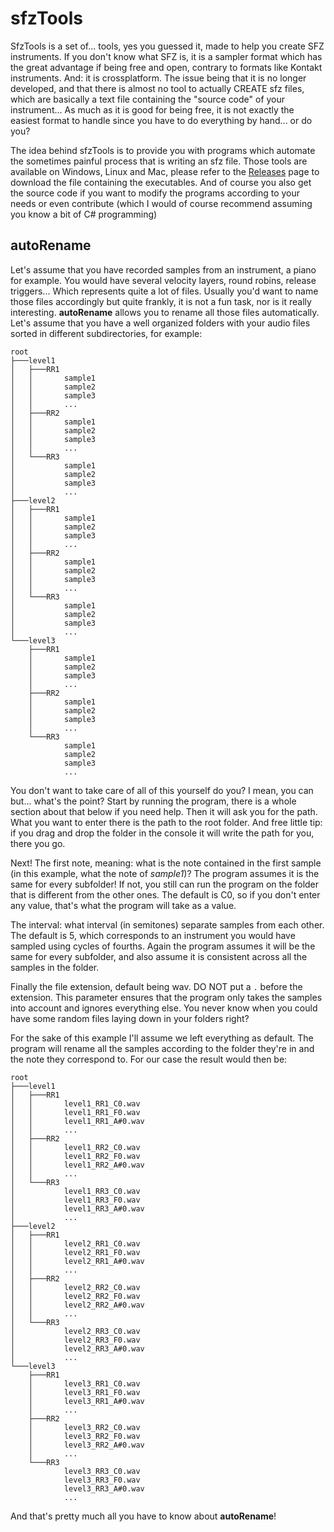 # sfzTools

SfzTools is a set of... tools, yes you guessed it, made to help you create SFZ instruments. If you don't know
what SFZ is, it is a sampler format which has the great advantage if being free and open, contrary to formats like
Kontakt instruments. And: it is crossplatform. The issue being that it is no longer developed, and that there is almost no tool to actually CREATE sfz files, which are basically a text file containing the "source code" of your instrument...
As much as it is good for being free, it is not exactly the easiest format to handle since you have to do everything by hand... or do you?

The idea behind sfzTools is to provide you with programs which automate the sometimes painful process that is
writing an sfz file. Those tools are available on Windows, Linux and Mac, please refer to the [Releases](https://github.com/EddieBreeg/sfzTools/releases) page to download the file containing the executables. And of course you also get the source code if you want to modify the programs according to your needs or even contribute (which I would of course recommend assuming you know a bit of C# programming)

## autoRename

Let's assume that you have recorded samples from an instrument, a piano for example. You would have several velocity layers, round robins, release triggers... Which represents quite a lot of files. Usually you'd want to name those files accordingly but quite frankly, it is not a fun task, nor is it really interesting. **autoRename** allows you to rename all those files automatically. Let's assume that you have a well organized folders with your audio files sorted in different subdirectories, for example:
```
root
├───level1
│   ├───RR1
│   │       sample1
│   │       sample2
│   │       sample3
│   │       ...
│   ├───RR2
│   │       sample1
│   │       sample2
│   │       sample3
│   │       ...         
│   └───RR3
│           sample1
│           sample2
│           sample3
│           ...
├───level2
│   ├───RR1
│   │       sample1
│   │       sample2
│   │       sample3
│   │       ...
│   ├───RR2
│   │       sample1
│   │       sample2
│   │       sample3
│   │       ...
│   └───RR3
│           sample1
│           sample2
│           sample3
│           ...
└───level3
    ├───RR1
    │       sample1
    │       sample2
    │       sample3
    │       ...
    ├───RR2
    │       sample1
    │       sample2
    │       sample3
    │       ...
    └───RR3
            sample1
            sample2
            sample3
            ...
```
You don't want to take care of all of this yourself do you? I mean, you can but... what's the point?
Start by running the program, there is a whole section about that below if you need help.
Then it will ask you for the path. What you want to enter there is the path to the root folder. And free little tip: if you drag and drop the folder in the console it will write the path for you, there you go.

Next! The first note, meaning: what is the note contained in the first sample (in this example, what the note of *sample1*)? The program assumes it is the same for every subfolder!
If not, you still can run the program on the folder that is different from the other ones.
The default is C0, so if you don't enter any value, that's what the program will take as a value.

The interval: what interval (in semitones) separate samples from each other. The default is 5, which corresponds to an instrument you would have sampled using cycles of fourths. Again the program assumes it will be the same for every subfolder, and also assume it is consistent across all the samples in the folder.

Finally the file extension, default being wav. DO NOT put a `.` before the extension. This parameter ensures that the program only takes the samples into account and ignores everything else. You never know when you could have some random files laying down in your folders right?

For the sake of this example I'll assume we left everything as default. The program will rename all the samples according to the folder they're in and the note they correspond to. For our case the result would then be:
```
root
├───level1
│   ├───RR1
│   │       level1_RR1_C0.wav
│   │       level1_RR1_F0.wav
│   │       level1_RR1_A#0.wav
│   │       ...
│   ├───RR2
│   │       level1_RR2_C0.wav
│   │       level1_RR2_F0.wav
│   │       level1_RR2_A#0.wav
│   │       ...         
│   └───RR3
│           level1_RR3_C0.wav
│           level1_RR3_F0.wav
│           level1_RR3_A#0.wav
│           ...
├───level2
│   ├───RR1
│   │       level2_RR1_C0.wav
│   │       level2_RR1_F0.wav
│   │       level2_RR1_A#0.wav
│   │       ...
│   ├───RR2
│   │       level2_RR2_C0.wav
│   │       level2_RR2_F0.wav
│   │       level2_RR2_A#0.wav
│   │       ...         
│   └───RR3
│           level2_RR3_C0.wav
│           level2_RR3_F0.wav
│           level2_RR3_A#0.wav
│           ...
└───level3
    ├───RR1
    │       level3_RR1_C0.wav
    │       level3_RR1_F0.wav
    │       level3_RR1_A#0.wav
    │       ...
    ├───RR2
    │       level3_RR2_C0.wav
    │       level3_RR2_F0.wav
    │       level3_RR2_A#0.wav
    │       ...         
    └───RR3
            level3_RR3_C0.wav
            level3_RR3_F0.wav
            level3_RR3_A#0.wav
            ...
```
And that's pretty much all you have to know about **autoRename**!
